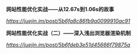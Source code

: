 **网站性能优化实战——从12.67s到1.06s的故事**

*https://juejin.im/post/5b6fa8c86fb9a0099910ac91*



**网站性能优化实战（二）——深入浅出浏览器渲染机制**

*https://juejin.im/post/5b6fdeb3e51d45666f79875a*